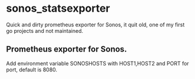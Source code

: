 # sonos_statsexporter
Quick and dirty prometheus exporter for Sonos, it quit old, one of my first go projects and not maintained.
## Prometheus exporter for Sonos.
Add environment variable SONOSHOSTS with HOST1,HOST2 and PORT for port, default is 8080.
